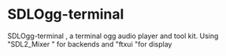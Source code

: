 # SDLOgg-terminal
SDLOgg-terminal , a terminal ogg audio player and tool kit. Using "SDL2_Mixer " for backends and "ftxui "for display
